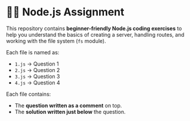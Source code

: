 # 🧑‍💻 Node.js Assignment

This repository contains **beginner-friendly Node.js coding exercises** to help you understand the basics of creating a server, handling routes, and working with the file system (`fs` module).

Each file is named as:

- `1.js` → Question 1
- `2.js` → Question 2
- `3.js` → Question 3
- `4.js` → Question 4

Each file contains:
- The **question written as a comment** on top.
- The **solution written just below** the question.
